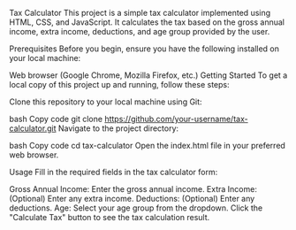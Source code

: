 Tax Calculator
This project is a simple tax calculator implemented using HTML, CSS, and JavaScript. It calculates the tax based on the gross annual income, extra income, deductions, and age group provided by the user.

Prerequisites
Before you begin, ensure you have the following installed on your local machine:

Web browser (Google Chrome, Mozilla Firefox, etc.)
Getting Started
To get a local copy of this project up and running, follow these steps:

Clone this repository to your local machine using Git:

bash
Copy code
git clone https://github.com/your-username/tax-calculator.git
Navigate to the project directory:

bash
Copy code
cd tax-calculator
Open the index.html file in your preferred web browser.

Usage
Fill in the required fields in the tax calculator form:

Gross Annual Income: Enter the gross annual income.
Extra Income: (Optional) Enter any extra income.
Deductions: (Optional) Enter any deductions.
Age: Select your age group from the dropdown.
Click the "Calculate Tax" button to see the tax calculation result.
